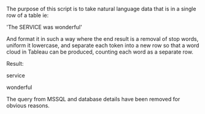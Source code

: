 The purpose of this script is to take natural language data that is in a single row of a table ie:

'The SERVICE was wonderful'

And format it in such a way where the end result is a removal of stop words, uniform it lowercase, and separate each token into a new row so that a word cloud in Tableau can be produced, counting each word as a separate row.

Result:

service

wonderful


The query from MSSQL and database details have been removed for obvious reasons.

